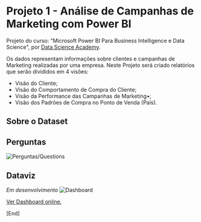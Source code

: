 # Projeto 1 - Análise de Campanhas de Marketing com Power BI
Projeto do curso: "Microsoft Power BI Para Business Intelligence e Data Science", por [Data Science Academy](www.datascienceacademy.com.br). <br>

Os dados representam informações sobre clientes e campanhas de Marketing realizadas por uma empresa. Neste Projeto será criado relatórios que serão divididos em 4 visões:
- Visão do Cliente;
- Visão do Comportamento de Compra do Cliente;
- Visão da Performance das Campanhas de Marketing•;
- Visão dos Padrões de Compra no Ponto de Venda (País).

## Sobre o Dataset

## Perguntas
![Perguntas/Questions]()
<br>

## Dataviz
_Em desenvolvimento_
![Dashboard]()
<br>

[Ver Dashboard online.]()

[End]
